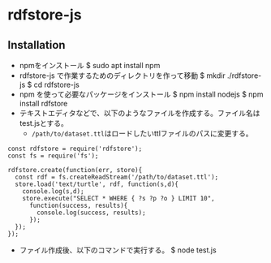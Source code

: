 # rdfstore-js

## Installation
* npmをインストール
      $ sudo apt install npm
* rdfstore-js で作業するためのディレクトリを作って移動
      $ mkdir ./rdfstore-js
      $ cd rdfstore-js
* npm を使って必要なパッケージをインストール
      $ npm install nodejs
      $ npm install rdfstore
* テキストエディタなどで、以下のようなファイルを作成する。ファイル名はtest.jsとする。
  * `/path/to/dataset.ttl`はロードしたいttlファイルのパスに変更する。

```
const rdfstore = require('rdfstore');
const fs = require('fs');

rdfstore.create(function(err, store){
  const rdf = fs.createReadStream('/path/to/dataset.ttl');
  store.load('text/turtle', rdf, function(s,d){
    console.log(s,d);
    store.execute("SELECT * WHERE { ?s ?p ?o } LIMIT 10",
      function(success, results){
        console.log(success, results);
      });
  });
});
```
* ファイル作成後、以下のコマンドで実行する。
     $ node test.js
